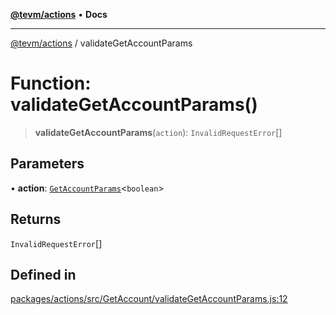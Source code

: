 [**@tevm/actions**](../README.md) • **Docs**

***

[@tevm/actions](../globals.md) / validateGetAccountParams

# Function: validateGetAccountParams()

> **validateGetAccountParams**(`action`): `InvalidRequestError`[]

## Parameters

• **action**: [`GetAccountParams`](../type-aliases/GetAccountParams.md)\<`boolean`\>

## Returns

`InvalidRequestError`[]

## Defined in

[packages/actions/src/GetAccount/validateGetAccountParams.js:12](https://github.com/qbzzt/tevm-monorepo/blob/main/packages/actions/src/GetAccount/validateGetAccountParams.js#L12)

